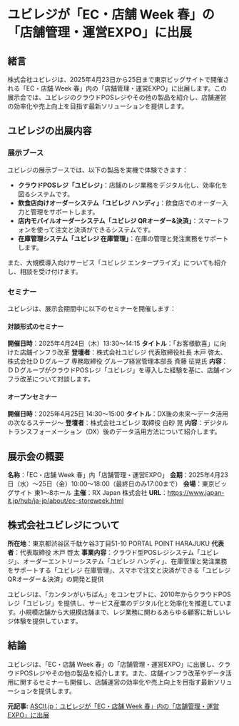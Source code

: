# ユビレジが「EC・店舗 Week 春」の「店舗管理・運営EXPO」に出展

## 緒言

株式会社ユビレジは、2025年4月23日から25日まで東京ビッグサイトで開催される「EC・店舗 Week 春」内の「店舗管理・運営EXPO」に出展します。この展示会では、ユビレジのクラウドPOSレジやその他の製品を紹介し、店舗運営の効率化や売上向上を目指す最新ソリューションを提供します。

## ユビレジの出展内容

### 展示ブース

ユビレジの展示ブースでは、以下の製品を実機で体験できます：

- **クラウドPOSレジ「ユビレジ」**：店舗のレジ業務をデジタル化し、効率化を図るシステムです。
- **飲食店向けオーダーシステム「ユビレジ ハンディ」**：飲食店でのオーダー入力と管理をサポートします。
- **店内モバイルオーダーシステム「ユビレジ QRオーダー&決済」**：スマートフォンを使って注文と決済ができるシステムです。
- **在庫管理システム「ユビレジ 在庫管理」**：在庫の管理と発注業務をサポートします。

また、大規模導入向けサービス「ユビレジ エンタープライズ」についても紹介し、相談を受け付けます。

### セミナー

ユビレジは、展示会期間中に以下のセミナーを開催します：

#### 対談形式のセミナー

**開催日時**：2025年4月24日（木）13:30～14:15 
**タイトル**：「お客様歓喜」に向けた店舗インフラ改革 
**登壇者**：株式会社ユビレジ 代表取締役社長 木戸 啓太、株式会社ＤＤグループ 専務取締役 グループ経営管理本部長 斉藤 征晃氏 
**内容**：ＤＤグループがクラウドPOSレジ「ユビレジ」を導入した経験を基に、店舗インフラ改革について対談します。

#### オープンセミナー

**開催日時**：2025年4月25日 14:30～15:00 
**タイトル**：DX後の未来～データ活用の次なるステージ～ 
**登壇者**：株式会社ユビレジ 取締役 白砂 晃 
**内容**：デジタルトランスフォーメーション（DX）後のデータ活用方法について紹介します。

## 展示会の概要

**名称**：「EC・店舗 Week 春」内「店舗管理・運営EXPO」 
**会期**：2025年4月23日（水）～25日（金）10:00～18:00（最終日のみ17:00まで） 
**会場**：東京ビッグサイト 東1～8ホール 
**主催**：RX Japan 株式会社 
**URL**：https://www.japan-it.jp/hub/ja-jp/about/ec-storeweek.html

## 株式会社ユビレジについて

**所在地**：東京都渋谷区千駄ケ谷3丁目51-10 PORTAL POINT HARAJUKU 
**代表者**：代表取締役 木戸 啓太 
**事業内容**：クラウド型POSレジシステム「ユビレジ」、オーダーエントリーシステム「ユビレジ ハンディ」、在庫管理と発注業務をサポートする「ユビレジ 在庫管理」、スマホで注文と決済ができる「ユビレジ QRオーダー＆決済」の開発と提供

ユビレジは、「カンタンがいちばん」をコンセプトに、2010年からクラウドPOSレジ「ユビレジ」を提供し、サービス産業のデジタル化と効率化を推進しています。小規模店舗から大規模店舗まで、レジ業務に関わるあらゆる顧客に新しいレジ体験を提供しています。

## 結論

ユビレジは、「EC・店舗 Week 春」の「店舗管理・運営EXPO」に出展し、クラウドPOSレジやその他の製品を紹介します。また、店舗インフラ改革やデータ活用に関するセミナーも開催し、店舗運営の効率化や売上向上を目指す最新ソリューションを提供します。

**元記事:** [ASCII.jp：ユビレジが「EC・店舗 Week 春」内の「店舗管理・運営EXPO」に出展](https://ascii.jp/elem/000/004/259/4259751/)